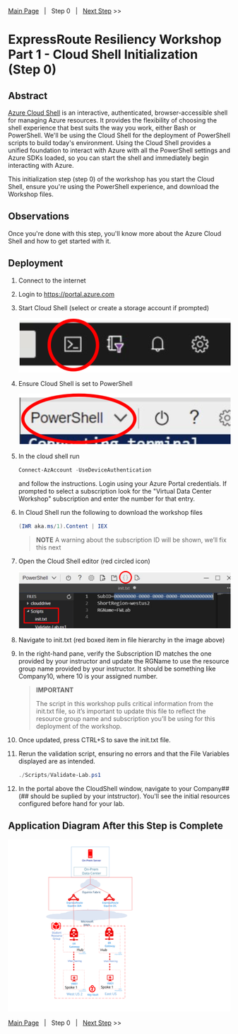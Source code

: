 [Main Page][Prev]&nbsp;&nbsp;&nbsp;|&nbsp;&nbsp;&nbsp;Step 0&nbsp;&nbsp;&nbsp;|&nbsp;&nbsp;&nbsp;[Next Step][Next] >>

# ExpressRoute Resiliency Workshop Part 1 - Cloud Shell Initialization (Step 0)

## Abstract

[Azure Cloud Shell][CloudShell] is an interactive, authenticated, browser-accessible shell for managing Azure resources. It provides the flexibility of choosing the shell experience that best suits the way you work, either Bash or PowerShell. We'll be using the Cloud Shell for the deployment of PowerShell scripts to build today's environment. Using the Cloud Shell provides a unified foundation to interact with Azure with all the PowerShell settings and Azure SDKs loaded, so you can start the shell and immediately begin interacting with Azure.

This initialization step (step 0) of the workshop has you start the Cloud Shell, ensure you're using the PowerShell experience, and download the Workshop files.

## Observations

Once you're done with this step, you'll know more about the Azure Cloud Shell and how to get started with it.

## Deployment

1. Connect to the internet
2. Login to https://portal.azure.com
3. Start Cloud Shell (select or create a storage account if prompted)

    [![1]][1]
4. Ensure Cloud Shell is set to PowerShell

    [![2]][2]
5. In the cloud shell run

   ```powershell
   Connect-AzAccount -UseDeviceAuthentication
   ```

   and follow the instructions. Login using your Azure Portal credentials. If prompted to select a subscription look for the "Virtual Data Center Workshop" subscription and enter the number for that entry.
6. In Cloud Shell run the following to download the workshop files

    ```powershell
    (IWR aka.ms/1).Content | IEX
    ```

    > **NOTE**
    > A warning about the subscription ID will be shown, we’ll fix this next

7. Open the Cloud Shell editor (red circled icon)

    [![3]][3]
8. Navigate to init.txt (red boxed item in file hierarchy in the image above)
9. In the right-hand pane, verify the Subscription ID matches the one provided by your instructor and update the RGName to use the resource group name provided by your instructor. It should be something like Company10, where 10 is your assigned number.
    > **IMPORTANT**
    >
    > The script in this workshop pulls critical information from the init.txt file, so it’s important to update this file to reflect the resource group name and subscription you’ll be using for this deployment of the workshop.  
10. Once updated, press CTRL+S to save the init.txt file.
11. Rerun the validation script, ensuring no errors and that the File Variables displayed are as intended.

    ```powershell
    ./Scripts/Validate-Lab.ps1
    ```

12. In the portal above the CloudShell window, navigate to your Company## (## should be suplied by your intstructor). You'll see the initial resources configured before hand for your lab.

## Application Diagram After this Step is Complete

[![4]][4]

[Main Page][Prev]&nbsp;&nbsp;&nbsp;|&nbsp;&nbsp;&nbsp;Step 0&nbsp;&nbsp;&nbsp;|&nbsp;&nbsp;&nbsp;[Next Step][Next] >>

<!--Link References-->
[Prev]: ./README1.md
[Next]: ./ERRes1Step1.md
[CloudShell]: https://docs.microsoft.com/azure/cloud-shell/overview

<!--Image References-->
[1]: ./Media/CloudShellLaunch.svg "Launch Cloud Shell Icon"
[2]: ./Media/CloudShellPowerShell.svg "Set Cloud Shell to PowerShell"
[3]: ./Media/CloudShellEditor.svg "Open Cloud Shell file editor"
[4]: ./Media/ERRes1Step0.svg "The initial As built resource group, two hub/spoke in two regions with local ER Circuits"
